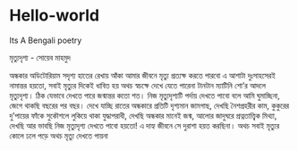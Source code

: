 # Hello-world
Its A Bengali poetry 

মৃত্যুদৃশ্য - সোয়েব মাহমুদ 

অন্ধকার অডিটোরিয়াম সদৃশ্য 
হাতের রেখায় আঁকা আমার জীবনে মৃত্যু প্রত্যক্ষ করতে পারবো
এ আশাটা দুঃসাহসেরই নামান্তর হয়তো,
সবাই মৃত্যুর দিকেই ধাবিত হয়
অথচ স্বচক্ষে দেখে যেতে পারেনা
টানটান ম্যাটিনি শো’র আদলে মৃত্যুদৃশ্য।
ঠিক যেভাবে দেখতে পারে জন্মান্তর কতো শত।
নিজ মৃত্যুদৃশ্যটি পর্দায় দেখতে পাবো বলে
আমি ঘুমাচ্ছিনা,
জেগে থাকছি বছরের পর বছর।
দেখে যাচ্ছি রাতের অন্ধকারে প্রতিটি দৃশ্যমান জামগাছ, 
দেখছি নৈশপ্রহরীর কাম,
কুকুরের দু’পায়ের ফাঁকে সুকৌশলে লুকিয়ে থাকা যুদ্ধাপরাধী,
দেখছি অন্ধকার মানেই জন্ম,
আলোর জাদুঘরে প্রত্নতাত্ত্বিক মিথ্যা,
দেখছি আর ভাবছি নিজ মৃত্যুদৃশ্য দেখতে পাবো হয়তো!
এ দাহ্য জীবনে সে দুরাশা হয়ত করছিনা।
অথচ সবাই মৃত্যুর কোলে ঢলে পড়ে
অথচ মৃত্যু দেখতে পায়না
